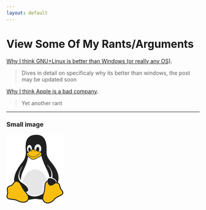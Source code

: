 ```yaml
---
layout: default
---
```


# View Some Of My Rants/Arguments

[Why I think GNU+Linux is better than Windows (or really any OS)](./_posts/2022-01-22-why-linux-is-better-than-windows.markdown).

> Dives in detail on specificaly why its better than windows, the post may be updated soon

[Why I think Apple is a bad company](./_posts/2022-01-22-why-I-thin-apple-is-bad.markdown).

>Yet another rant

* * *


### Small image

![tux](img/flatTux.png)
